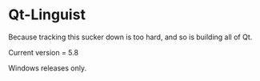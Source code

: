 Qt-Linguist
===========
Because tracking this sucker down is too hard, and so is building all of Qt.

Current version = 5.8

Windows releases only.

